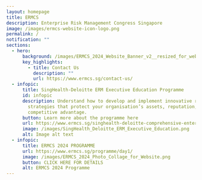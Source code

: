 ```yaml
---
layout: homepage
title: ERMCS
description: Enterprise Risk Management Congress Singapore
image: /images/ermcs-website-icon-logo.png
permalink: /
notification: ""
sections:
  - hero:
      background: /images/ERMCS_2024_Website_Banner_v2__resized_for_website_.png
      key_highlights:
        - title: Contact Us
          description: ""
          url: https://www.ermcs.sg/contact-us/
  - infopic:
      title: SingHealth-Deloitte ERM Executive Education Programme
      id: infopic
      description: Understand how to develop and implement innovative risk management
        strategies that protect your organisation’s assets, reputation, and
        competitive advantage.
      button: Learn more about the programme here
      url: https://www.ermcs.sg/singhealth-deloitte-comprehensive-enterprise-risk-management-executive-education-programme/
      image: /images/SingHealth_Deloitte_ERM_Executive_Education.png
      alt: Image alt text
  - infopic:
      title: ERMCS 2024 PROGRAMME
      url: https://www.ermcs.sg/programme/day1/
      image: /images/ERMCS_2024_Photo_Collage_for_Website.png
      button: CLICK HERE FOR DETAILS
      alt: ERMCS 2024 Programme
---
```

